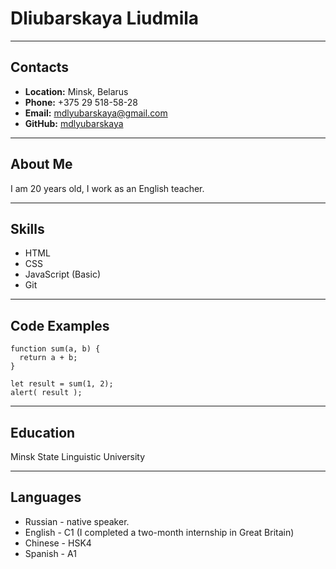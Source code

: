 # Dliubarskaya Liudmila
***
## Contacts
* __Location:__ Minsk, Belarus
* __Phone:__ +375 29 518-58-28
* __Email:__ mdlyubarskaya@gmail.com
* __GitHub:__ [mdlyubarskaya](https://github.com/mdlyubarskaya) 
***
## About Me
I am 20 years old, I work as an English teacher. 
***
## Skills
* HTML
* CSS
* JavaScript (Basic)
* Git
***
## Code Examples
```
function sum(a, b) {
  return a + b;
}

let result = sum(1, 2);
alert( result );
```
***
## Education
Minsk State Linguistic University 
***
## Languages
* Russian - native speaker.
* English - C1 (I completed a two-month internship in Great Britain) 
* Chinese - HSK4
* Spanish - A1


